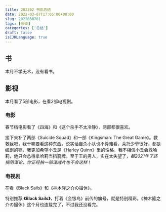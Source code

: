 ```yaml
---
title: 202202 书影总结
date: 2022-03-07T17:05:00+08:00
slug: 2022030701
tags: [杂谈]
categories: ['总结']
draft: false
isCJKLanguage: true
---
```

## 书

本月不学无术，没有看书。

## 影视

本月看了5部电影，在看2部电视剧。

### 电影

春节档电影看了《四海》和《这个杀手不太冷静》，两部都很喜欢。

接下来补了两部《Suicide Squad》和一部《Kingsman: The Great Game》。救救我吧，我干嘛要看这种东西。说实话自杀小队也不算难看，莱托少爷很好，都是编剧的锅，我更加希望小丑是《Harley Quinn》里的性格，我不相信小丑会救哈莉，他只会怂得拿哈莉当挡箭牌。至于王的男人，实在太失望了，*都2021年了还搞阴谋论，你正经拍一部谍战片也不会这样*！

### 电视剧

在看《Black Sails》和《神木隆之介の撮休》。

特别推荐 **《Black Sails》**，打着《金银岛》前传的旗号，就是特别精彩。《神木隆之介の撮休》这个月也连载完了，不过我还没看完。
